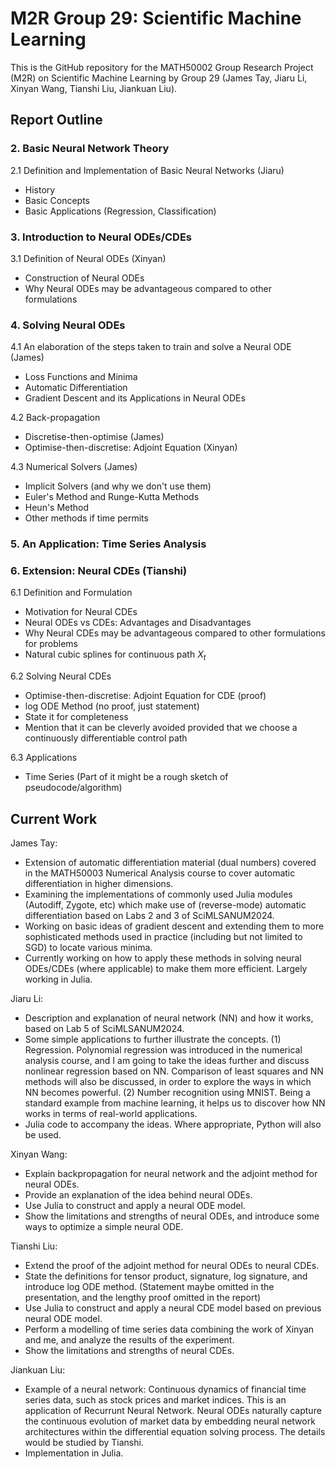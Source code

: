 # M2R Group 29: Scientific Machine Learning

This is the GitHub repository for the MATH50002 Group Research Project (M2R) on Scientific Machine Learning by Group 29 (James Tay, Jiaru Li, Xinyan Wang, Tianshi Liu, Jiankuan Liu).

## Report Outline

### 2. Basic Neural Network Theory

2.1 Definition and Implementation of Basic Neural Networks (Jiaru)

- History
- Basic Concepts
- Basic Applications (Regression, Classification)

### 3. Introduction to Neural ODEs/CDEs

3.1 Definition of Neural ODEs (Xinyan)

- Construction of Neural ODEs
- Why Neural ODEs may be advantageous compared to other formulations

### 4. Solving Neural ODEs

4.1 An elaboration of the steps taken to train and solve a Neural ODE (James)

- Loss Functions and Minima
- Automatic Differentiation
- Gradient Descent and its Applications in Neural ODEs

4.2 Back-propagation

- Discretise-then-optimise (James)
- Optimise-then-discretise: Adjoint Equation (Xinyan)

4.3 Numerical Solvers (James)

- Implicit Solvers (and why we don't use them)
- Euler's Method and Runge-Kutta Methods
- Heun's Method
- Other methods if time permits

### 5. An Application: Time Series Analysis

### 6. Extension: Neural CDEs (Tianshi)

6.1 Definition and Formulation 

- Motivation for Neural CDEs
- Neural ODEs vs CDEs: Advantages and Disadvantages
- Why Neural CDEs may be advantageous compared to other formulations for problems
- Natural cubic splines for continuous path $X_t$

6.2 Solving Neural CDEs
- Optimise-then-discretise: Adjoint Equation for CDE (proof)
- log ODE Method (no proof, just statement)
- State it for completeness
- Mention that it can be cleverly avoided provided that we choose a continuously differentiable control path

6.3 Applications

- Time Series (Part of it might be a rough sketch of pseudocode/algorithm)

## Current Work

James Tay:

- Extension of automatic differentiation material (dual numbers) covered in the MATH50003 Numerical Analysis course to cover automatic differentiation in higher dimensions.
- Examining the implementations of commonly used Julia modules (Autodiff, Zygote, etc) which make use of (reverse-mode) automatic differentiation based on Labs 2 and 3 of SciMLSANUM2024.
- Working on basic ideas of gradient descent and extending them to more sophisticated methods used in practice (including but not limited to SGD) to locate various minima.
- Currently working on how to apply these methods in solving neural ODEs/CDEs (where applicable) to make them more efficient. Largely working in Julia.

Jiaru Li:

- Description and explanation of neural network (NN) and how it works, based on Lab 5 of SciMLSANUM2024.
- Some simple applications to further illustrate the concepts.
  (1) Regression. Polynomial regression was introduced in the numerical analysis course, and I am going to take the ideas further and discuss nonlinear regression based on NN. Comparison of least squares and NN methods will also be discussed, in order to explore the ways in which NN becomes powerful.
  (2) Number recognition using MNIST. Being a standard example from machine learning, it helps us to discover how NN works in terms of real-world applications.
- Julia code to accompany the ideas. Where appropriate, Python will also be used.

Xinyan Wang:

- Explain backpropagation for neural network and the adjoint method for neural ODEs.
- Provide an explanation of the idea behind neural ODEs.
- Use Julia to construct and apply a neural ODE model.
- Show the limitations and strengths of neural ODEs, and introduce some ways to optimize a simple neural ODE.

Tianshi Liu:

- Extend the proof of the adjoint method for neural ODEs to neural CDEs.
- State the definitions for tensor product, signature, log signature, and introduce log ODE method. (Statement maybe omitted in the presentation, and the lengthy proof omitted in the report)
- Use Julia to construct and apply a neural CDE model based on previous neural ODE model.
- Perform a modelling of time series data combining the work of Xinyan and me, and analyze the results of the experiment.
- Show the limitations and strengths of neural CDEs.

Jiankuan Liu:

- Example of a neural network: Continuous dynamics of financial time series data, such as stock prices and market indices. This is an application of Recurrunt Neural Network. Neural ODEs naturally capture the continuous evolution of market data by embedding neural network architectures within the differential equation solving process. The details would be studied by Tianshi.
- Implementation in Julia.
